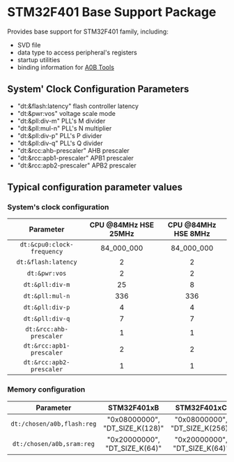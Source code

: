 # STM32F401 Base Support Package

Provides base support for STM32F401 family, including:
 * SVD file
 * data type to access peripheral's registers
 * startup utilities
 * binding information for [A0B Tools](https://github.com/godunko/a0b-tools)

## System' Clock Configuration Parameters

 * "dt:&flash:latency" flash controller latency
 * "dt:&pwr:vos" voltage scale mode
 * "dt:&pll:div-m" PLL's M divider
 * "dt:&pll:mul-n" PLL's N multiplier
 * "dt:&pll:div-p" PLL's P divider
 * "dt:&pll:div-q" PLL's Q divider
 * "dt:&rcc:ahb-prescaler" AHB prescaler
 * "dt:&rcc:apb1-prescaler" APB1 prescaler
 * "dt:&rcc:apb2-prescaler" APB2 prescaler

## Typical configuration parameter values

### System's clock configuration

| Parameter                  | CPU @84MHz HSE 25MHz | CPU @84MHz HSE 8MHz |
| :------------------------: | :------------------: | :-----------------: |
| `dt:&cpu0:clock-frequency` | 84_000_000           | 84_000_000          |
| `dt:&flash:latency`        | 2                    | 2                   |
| `dt:&pwr:vos`              | 2                    | 2                   |
| `dt:&pll:div-m`            | 25                   | 8                   |
| `dt:&pll:mul-n`            | 336                  | 336                 |
| `dt:&pll:div-p`            | 4                    | 4                   |
| `dt:&pll:div-q`            | 7                    | 7                   |
| `dt:&rcc:ahb-prescaler`    | 1                    | 1                   |
| `dt:&rcc:apb1-prescaler`   | 2                    | 2                   |
| `dt:&rcc:apb2-prescaler`   | 1                    | 1                   |

### Memory configuration

| Parameter                  | STM32F401xB                    | STM32F401xC                    | STM32F401xD                    | STM32F401xE                    | 
| :------------------------: | :----------------------------: | :----------------------------: | :----------------------------: | :----------------------------: |
| `dt:/chosen/a0b,flash:reg` | "0x08000000", "DT_SIZE_K(128)" | "0x08000000", "DT_SIZE_K(256)" | "0x08000000", "DT_SIZE_K(384)" | "0x08000000", "DT_SIZE_K(512)" |
| `dt:/chosen/a0b,sram:reg`  | "0x20000000", "DT_SIZE_K(64)"  | "0x20000000", "DT_SIZE_K(64)"  | "0x20000000", "DT_SIZE_K(96)"  | "0x20000000", "DT_SIZE_K(96)"  |
